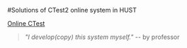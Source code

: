 #Solutions of CTest2 online system in HUST

[Online CTest](http://202.114.212.116/CTest2)

> *"I develop(copy) this system myself."* -- by professor
